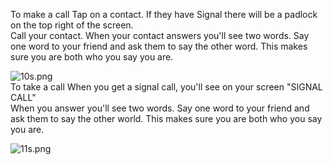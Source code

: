 To make a call
Tap on a contact. If they have Signal there will be a padlock on the top right of the screen.
<br>
Call your contact. 
When your contact answers you'll see two words.
Say one word to your friend and ask them to say the other word. 
This makes sure you are both who you say you are.

![10s.png](10s.png)
<br>
To take a call
When you get a signal call, you'll see on your screen "SIGNAL CALL"
<br>
When you answer you'll see two words. 
Say one word to your friend and ask them to say the other world. 
This makes sure you are both who you say you are.

![11s.png](11s.png)
